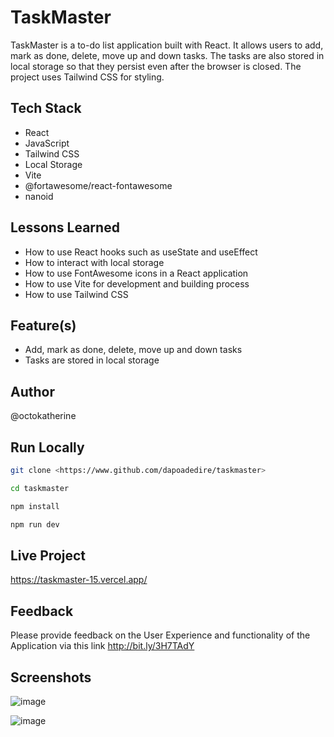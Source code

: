 # TaskMaster

TaskMaster is a to-do list application built with React. It allows users to add, mark as done, delete, move up and down tasks. The tasks are also stored in local storage so that they persist even after the browser is closed. The project uses Tailwind CSS for styling.

## Tech Stack

- React
- JavaScript
- Tailwind CSS
- Local Storage
- Vite
- @fortawesome/react-fontawesome
- nanoid

## Lessons Learned

- How to use React hooks such as useState and useEffect
- How to interact with local storage
- How to use FontAwesome icons in a React application
- How to use Vite for development and building process
- How to use Tailwind CSS

## Feature(s)

- Add, mark as done, delete, move up and down tasks
- Tasks are stored in local storage

## Author

@octokatherine

## Run Locally

```bash
git clone <https://www.github.com/dapoadedire/taskmaster>
```

```bash
cd taskmaster
```

```bash
npm install
```

```bash
npm run dev
```

## Live Project

<https://taskmaster-15.vercel.app/>

## Feedback

Please provide feedback on the User Experience and functionality of the Application via this link <http://bit.ly/3H7TAdY>

## Screenshots

![image](https://user-images.githubusercontent.com/95668340/212536765-d4ae0a3f-6213-4065-a6ce-0279e7ae29bc.png)

![image](https://user-images.githubusercontent.com/95668340/212536807-6f6664e1-c0cb-47ff-9b78-4498ef63d6a0.png)
